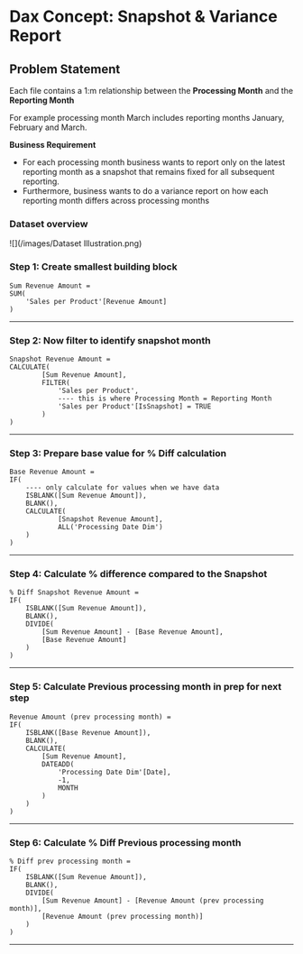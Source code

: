 # Dax Concept: Snapshot & Variance Report

## Problem Statement

Each file contains a 1:m relationship between the **Processing Month** and the **Reporting Month**

For example processing month March includes reporting months January, February and March. 

**Business Requirement** 
* For each processing month business wants to report only on the latest reporting month as a snapshot that remains fixed for all subsequent reporting.
* Furthermore, business wants to do a variance report on how each reporting month differs across processing months

### Dataset overview
![](/images/Dataset Illustration.png)


### Step 1: Create smallest building block

```
Sum Revenue Amount = 
SUM(
    'Sales per Product'[Revenue Amount]
)
```
---

### Step 2: Now filter to identify snapshot month

```
Snapshot Revenue Amount = 
CALCULATE( 
        [Sum Revenue Amount],
        FILTER(
            'Sales per Product',
            ---- this is where Processing Month = Reporting Month
            'Sales per Product'[IsSnapshot] = TRUE  
        )
)
```
---

### Step 3: Prepare base value for % Diff calculation

```
Base Revenue Amount = 
IF(
    ---- only calculate for values when we have data
    ISBLANK([Sum Revenue Amount]),  
    BLANK(),
    CALCULATE(    
            [Snapshot Revenue Amount],
            ALL('Processing Date Dim')
    )
)
```
---

### Step 4: Calculate % difference compared to the Snapshot

```
% Diff Snapshot Revenue Amount = 
IF(
    ISBLANK([Sum Revenue Amount]),
    BLANK(),
    DIVIDE(
        [Sum Revenue Amount] - [Base Revenue Amount],
        [Base Revenue Amount]
    )
)
```
---

### Step 5: Calculate Previous processing month in prep for next step

```
Revenue Amount (prev processing month) = 
IF(
    ISBLANK([Base Revenue Amount]),
    BLANK(),
    CALCULATE(
        [Sum Revenue Amount],
        DATEADD(
            'Processing Date Dim'[Date],
            -1,
            MONTH
        )   
    )
)
```
---

### Step 6: Calculate % Diff Previous processing month 

```
% Diff prev processing month = 
IF(
    ISBLANK([Sum Revenue Amount]),
    BLANK(),
    DIVIDE(
        [Sum Revenue Amount] - [Revenue Amount (prev processing month)],
        [Revenue Amount (prev processing month)]
    )
)
```
---
